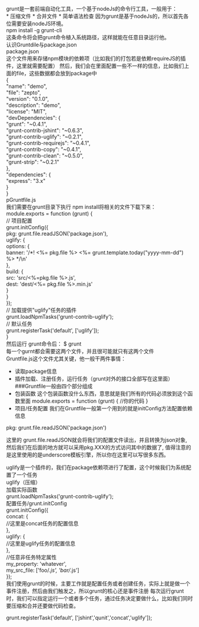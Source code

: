 
  grunt是一套前端自动化工具，一个基于nodeJs的命令行工具，一般用于：<br />
    * 压缩文件 
    * 合并文件 
    * 简单语法检查 
  因为grunt是基于nodeJs的，所以首先各位需要安装nodeJS环境。<br />
  npm install -g grunt-cli <br />
  这条命令将会把grunt命令植入系统路径，这样就能在任意目录运行他。<br />
  认识Gruntdile与package.json <br />
  package.json <br />
  这个文件用来存储npm模块的依赖项（比如我们的打包若是依赖requireJS的插件，这里就需要配置）
  然后，我们会在里面配置一些不一样的信息，比如我们上面的file，这些数据都会放到package中<br />
  { <br />
    "name": "demo",<br />
    "file": "zepto",<br />
    "version": "0.1.0",<br />
    "description": "demo",<br />
    "license": "MIT",<br />
    "devDependencies": {<br />
      "grunt": "~0.4.1",<br />
      "grunt-contrib-jshint": "~0.6.3",<br />
      "grunt-contrib-uglify": "~0.2.1",<br />
      "grunt-contrib-requirejs": "~0.4.1",<br />
      "grunt-contrib-copy": "~0.4.1",<br />
      "grunt-contrib-clean": "~0.5.0",<br />
      "grunt-strip": "~0.2.1"<br />
    },<br />
    "dependencies": {<br />
      "express": "3.x"<br />
    }<br />
  }<br />
  pGruntfile.js<br />
  我们需要在grunt目录下执行 npm install将相关的文件下载下来：<br />
  module.exports = function (grunt) { <br />
    // 项目配置 <br />
    grunt.initConfig({ <br />
      pkg: grunt.file.readJSON('package.json'), <br />
      uglify: { <br />
        options: { <br />
          banner: '/*! <%= pkg.file %> <%= grunt.template.today("yyyy-mm-dd") %> */\n'<br />
        }, <br />
        build: { <br />
          src: 'src/<%=pkg.file %>.js', <br />
          dest: 'dest/<%= pkg.file %>.min.js' <br />
        } <br />
      } <br />
    }); <br />
    // 加载提供"uglify"任务的插件 <br />
    grunt.loadNpmTasks('grunt-contrib-uglify'); <br />
    // 默认任务<br />
    grunt.registerTask('default', ['uglify']); <br />
  }<br />
  然后运行 grunt命令后：  $ grunt<br />
  每一个gurnt都会需要这两个文件，并且很可能就只有这两个文件 <br />
  Gruntfile.js这个文件尤其关键，他一般干两件事情： <br />
  * 读取package信息
  * 插件加载、注册任务，运行任务（grunt对外的接口全部写在这里面）
  ###Gruntfile一般由四个部分组成
  * 包装函数
  这个包装函数没什么东西，意思就是我们所有的代码必须放到这个函数里面
  module.exports = function (grunt) {
  //你的代码
  }
  * 项目/任务配置
  我们在Gruntfile一般第一个用到的就是initConfig方法配置依赖信息<br />
  
  pkg: grunt.file.readJSON('package.json')<br />
  
  这里的 grunt.file.readJSON就会将我们的配置文件读出，并且转换为json对象,
  然后我们在后面的地方就可以采用pkg.XXX的方式访问其中的数据了,
  值得注意的是这里使用的是underscore模板引擎，所以你在这里可以写很多东西。<br />
  
  uglify是一个插件的，我们在package依赖项进行了配置，这个时候我们为系统配置了一个任务<br />
  uglify（压缩）<br />
  加载实际函数<br />
  grunt.loadNpmTasks('grunt-contrib-uglify');<br />
  配置任务/grunt.initConfig<br />
  grunt.initConfig({<br />
      concat: {<br />
          //这里是concat任务的配置信息<br />
      },<br />
      uglify: {<br />
          //这里是uglify任务的配置信息<br />
      },<br />
      //任意非任务特定属性<br />
      my_property: 'whatever',<br />
      my_src_file: ['foo/*.js', 'bar/*.js']<br />
  });<br />
  我们使用grunt的时候，主要工作就是配置任务或者创建任务，实际上就是做一个事件注册，然后由我们触发之，所以grunt的核心还是事件注册
  每次运行grunt时，我们可以指定运行一个或者多个任务，通过任务决定要做什么，比如我们同时要压缩和合并还要做代码检查。<br />
  
  grunt.registerTask('default', ['jshint','qunit','concat','uglify']);<br />

